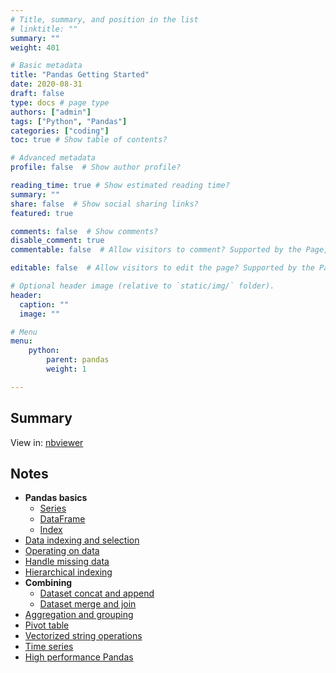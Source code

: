 ```yaml
---
# Title, summary, and position in the list
# linktitle: ""
summary: ""
weight: 401

# Basic metadata
title: "Pandas Getting Started"
date: 2020-08-31
draft: false
type: docs # page type
authors: ["admin"]
tags: ["Python", "Pandas"]
categories: ["coding"]
toc: true # Show table of contents?

# Advanced metadata
profile: false  # Show author profile?

reading_time: true # Show estimated reading time?
summary: ""
share: false  # Show social sharing links?
featured: true

comments: false  # Show comments?
disable_comment: true
commentable: false  # Allow visitors to comment? Supported by the Page, Post, and Docs content types.

editable: false  # Allow visitors to edit the page? Supported by the Page, Post, and Docs content types.

# Optional header image (relative to `static/img/` folder).
header:
  caption: ""
  image: ""

# Menu
menu: 
    python:
        parent: pandas
        weight: 1

---
```


## Summary

View in: [nbviewer](https://nbviewer.jupyter.org/github/EckoTan0804/Summary-data_science_handbook/tree/master/pandas/Summary)

## Notes

- **Pandas basics**
  - [Series](https://nbviewer.jupyter.org/github/EckoTan0804/Summary-data_science_handbook/blob/master/pandas/0.1%20Pandas_Series.ipynb)
  - [DataFrame](https://nbviewer.jupyter.org/github/EckoTan0804/Summary-data_science_handbook/blob/master/pandas/0.2%20Pandas_DataFrame.ipynb)
  - [Index](https://nbviewer.jupyter.org/github/EckoTan0804/Summary-data_science_handbook/blob/master/pandas/0.3%20Pandas_Index.ipynb)
- [Data indexing and selection](https://nbviewer.jupyter.org/github/EckoTan0804/Summary-data_science_handbook/blob/master/pandas/01%20Data_indexing_and_selection.ipynb)
- [Operating on data](https://nbviewer.jupyter.org/github/EckoTan0804/Summary-data_science_handbook/blob/master/pandas/02%20Operating_on_Data.ipynb)
- [Handle missing data](https://nbviewer.jupyter.org/github/EckoTan0804/Summary-data_science_handbook/blob/master/pandas/03%20Handle_Missing_Data.ipynb)
- [Hierarchical indexing](https://nbviewer.jupyter.org/github/EckoTan0804/Summary-data_science_handbook/blob/master/pandas/04%20Hierarchical_Indexing.ipynb)
- **Combining**
  - [Dataset concat and append](https://nbviewer.jupyter.org/github/EckoTan0804/Summary-data_science_handbook/blob/master/pandas/05%20Combining_Datasets-concat_and_append.ipynb)
  - [Dataset merge and join](https://nbviewer.jupyter.org/github/EckoTan0804/Summary-data_science_handbook/blob/master/pandas/06%20Combing_Datasets-Merge_and_join.ipynb)
- [Aggregation and grouping](https://nbviewer.jupyter.org/github/EckoTan0804/Summary-data_science_handbook/blob/master/pandas/07%20Aggregation_and_Grouping.ipynb)
- [Pivot table](https://nbviewer.jupyter.org/github/EckoTan0804/Summary-data_science_handbook/blob/master/pandas/08%20Pivot_table.ipynb)
- [Vectorized string operations](https://nbviewer.jupyter.org/github/EckoTan0804/Summary-data_science_handbook/blob/master/pandas/09%20Vetorized_String_Operations.ipynb)
- [Time series](https://nbviewer.jupyter.org/github/EckoTan0804/Summary-data_science_handbook/blob/master/pandas/10%20Time_Series.ipynb)
- [High performance Pandas](https://nbviewer.jupyter.org/github/EckoTan0804/Summary-data_science_handbook/blob/master/pandas/11%20High_Performance_Pandas.ipynb)

